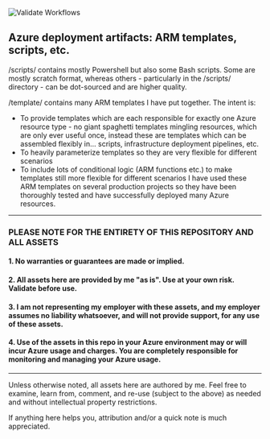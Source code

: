![Validate Workflows](https://github.com/plzm/azure-deploy/actions/workflows/validate-workflows.yml/badge.svg)  

## Azure deployment artifacts: ARM templates, scripts, etc.

/scripts/ contains mostly Powershell but also some Bash scripts. Some are mostly scratch format, whereas others - particularly in the /scripts/ directory - can be dot-sourced and are higher quality.

/template/ contains many ARM templates I have put together. The intent is:
- To provide templates which are each responsible for exactly one Azure resource type - no giant spaghetti templates mingling resources, which are only ever useful once, instead these are templates which can be assembled flexibly in... scripts, infrastructure deployment pipelines, etc.
- To heavily parameterize templates so they are very flexible for different scenarios
- To include lots of conditional logic (ARM functions etc.) to make templates still more flexible for different scenarios
I have used these ARM templates on several production projects so they have been thoroughly tested and have successfully deployed many Azure resources.

---

### PLEASE NOTE FOR THE ENTIRETY OF THIS REPOSITORY AND ALL ASSETS
#### 1. No warranties or guarantees are made or implied.
#### 2. All assets here are provided by me "as is". Use at your own risk. Validate before use.
#### 3. I am not representing my employer with these assets, and my employer assumes no liability whatsoever, and will not provide support, for any use of these assets.
#### 4. Use of the assets in this repo in your Azure environment may or will incur Azure usage and charges. You are completely responsible for monitoring and managing your Azure usage.

---

Unless otherwise noted, all assets here are authored by me. Feel free to examine, learn from, comment, and re-use (subject to the above) as needed and without intellectual property restrictions.

If anything here helps you, attribution and/or a quick note is much appreciated.
